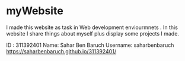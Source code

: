 # myWebsite
I made this website as task in Web development enviourmnets  .
In this website I share things about myself plus display some projects I made.

ID : 311392401
Name: Sahar Ben Baruch
Username: saharbenbaruch
https://saharbenbaruch.github.io/311392401/
